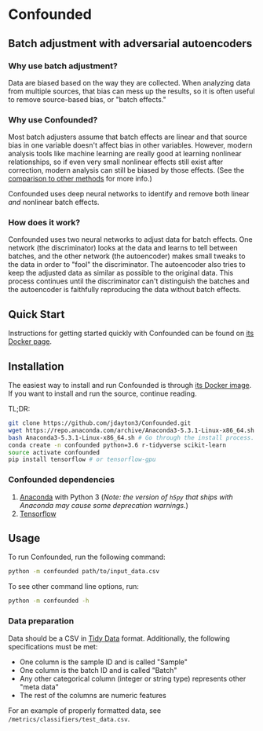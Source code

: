 # Confounded

## Batch adjustment with adversarial autoencoders

### Why use batch adjustment?

Data are biased based on the way they are collected.
When analyzing data from multiple sources, that bias can mess up the results, so it is often useful to remove source-based bias, or "batch effects."

### Why use Confounded?

Most batch adjusters assume that batch effects are linear and that source bias in one variable doesn't affect bias in other variables.
However, modern analysis tools like machine learning are really good at learning nonlinear relationships, so if even very small nonlinear effects still exist after correction, modern analysis can still be biased by those effects.
(See the [comparison to other methods](comparison-to-other-methods) for more info.)

Confounded uses deep neural networks to identify and remove both linear *and* nonlinear batch effects.

### How does it work?

Confounded uses two neural networks to adjust data for batch effects.
One network (the discriminator) looks at the data and learns to tell between batches, and the other network (the autoencoder) makes small tweaks to the data in order to "fool" the discriminator.
The autoencoder also tries to keep the adjusted data as similar as possible to the original data.
This process continues until the discriminator can't distinguish the batches and the autoencoder is faithfully reproducing the data without batch effects.

## Quick Start

Instructions for getting started quickly with Confounded can be found on [its Docker page](https://hub.docker.com/r/jdayton3/confounded).

## Installation

The easiest way to install and run Confounded is through [its Docker image](https://hub.docker.com/r/jdayton3/confounded). If you want to install and run the source, continue reading.

TL;DR:

```bash
git clone https://github.com/jdayton3/Confounded.git
wget https://repo.anaconda.com/archive/Anaconda3-5.3.1-Linux-x86_64.sh # Or the anaconda installer for your system.
bash Anaconda3-5.3.1-Linux-x86_64.sh # Go through the install process.
conda create -n confounded python=3.6 r-tidyverse scikit-learn
source activate confounded
pip install tensorflow # or tensorflow-gpu
```

### Confounded dependencies

1. [Anaconda](https://conda.io/docs/user-guide/install/index.html) with Python 3 (*Note: the version of `h5py` that ships with Anaconda may cause some deprecation warnings.*)
2. [Tensorflow](https://www.tensorflow.org/install/)

## Usage

To run Confounded, run the following command:

```bash
python -m confounded path/to/input_data.csv
```

To see other command line options, run:

```bash
python -m confounded -h
```

### Data preparation

Data should be a CSV in [Tidy Data](http://vita.had.co.nz/papers/tidy-data.html) format.
Additionally, the following specifications must be met:

- One column is the sample ID and is called "Sample"
- One column is the batch ID and is called "Batch"
- Any other categorical column (integer or string type) represents other "meta data"
- The rest of the columns are numeric features

For an example of properly formatted data, see `/metrics/classifiers/test_data.csv`.
